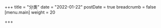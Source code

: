 +++
title = "分类"
date = "2022-01-22"
postDate = true
breadcrumb = false
[menu.main]
  weight = 20

+++

